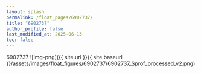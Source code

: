 ```yaml
---
layout: splash
permalink: /float_pages/6902737/
title: "6902737"
author_profile: false
last_modified_at: 2025-06-13
toc: false
---
```

 
6902737
![img-png]({{ site.url }}{{ site.baseurl }}/assets/images/float_figures/6902737/6902737_Sprof_processed_v2.png)